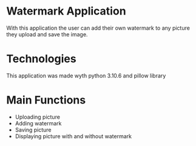 # Watermark Application

With this application the user can add their own watermark to any picture they upload and save the image.

# Technologies

This application was made wyth python 3.10.6 and pillow library

# Main Functions

- Uploading picture 
- Adding watermark
- Saving picture
- Displaying picture with and without watermark

